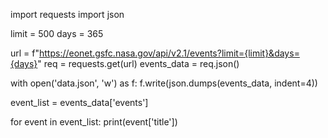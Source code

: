 import requests
import json

limit = 500
days = 365

url = f"https://eonet.gsfc.nasa.gov/api/v2.1/events?limit={limit}&days={days}"
req = requests.get(url)
events_data = req.json()

with open('data.json', 'w') as f:
    f.write(json.dumps(events_data, indent=4))

event_list = events_data['events']

for event in event_list:
    print(event['title'])
